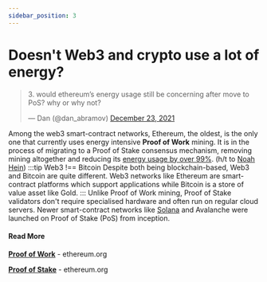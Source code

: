```yaml
---
sidebar_position: 3
---
```


# Doesn't Web3 and crypto use a lot of energy?

<blockquote class="twitter-tweet"><p lang="en" dir="ltr">3. would ethereum’s energy usage still be concerning after move to PoS? why or why not?</p>&mdash; Dan (@dan_abramov) <a href="https://twitter.com/dan_abramov/status/1474052061486620672?ref_src=twsrc%5Etfw">December 23, 2021</a></blockquote>

Among the web3 smart-contract networks, Ethereum, the oldest, is the only one that currently uses energy intensive **Proof of Work** mining. It is in the process of migrating to a Proof of Stake consensus mechanism, removing mining altogether and reducing its [ energy usage by over 99%](https://blog.ethereum.org/2021/05/18/country-power-no-more/). (h/t to [Noah Hein](https://twitter.com/NHeinDev/status/1474055532952657926))
:::tip Web3 !== Bitcoin
Despite both being blockchain-based, Web3 and Bitcoin are quite different. Web3 networks like Ethereum are smart-contract platforms which support applications while Bitcoin is a store of value asset like Gold.
:::
Unlike Proof of Work mining, Proof of Stake validators don't require specialised hardware and often run on regular cloud servers. Newer smart-contract networks like [Solana](https://solana.com/news/solana-energy-usage-report-november-2021) and Avalanche were launched on Proof of Stake (PoS) from inception.

#### Read More

**[Proof of Work](https://ethereum.org/en/developers/docs/consensus-mechanisms/pow/)** - ethereum.org

**[Proof of Stake](https://ethereum.org/en/developers/docs/consensus-mechanisms/pos/)** - ethereum.org
